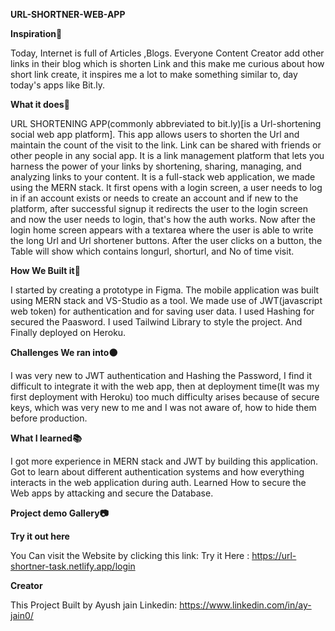 **URL-SHORTNER-WEB-APP**

 
                                                                                                                                           
**Inspiration🌠**

Today, Internet is full of Articles ,Blogs. Everyone Content Creator add other links in their blog which is shorten Link and this make me curious about how short link create, it inspires me a lot to make something similar to, day today's apps like Bit.ly.
                               
**What it does🚀**

URL SHORTENING APP(commonly abbreviated to bit.ly)[is a Url-shortening social web app platform]. This app allows users to shorten the Url and maintain the count of the visit to the link. Link can be shared with friends or other people in any social app. It is a link management platform that lets you harness the power of your links by shortening, sharing, managing, and analyzing links to your content. It is a full-stack web application, we made using the MERN stack. It first opens with a login screen, a user needs to log in if an account exists or needs to create an account and if new to the platform, after successful signup it redirects the user to the login screen and now the user needs to login, that's how the auth works. Now after the login home screen appears with a textarea where the user is able to write the long Url and Url shortener buttons. After the user clicks on a button, the Table will show which contains longurl, shorturl, and No of time visit. 
                                                                                                                                
**How We Built it🔨**
                                                                                                                       
                                                                                                                  
I started by creating a prototype in Figma. The mobile application was built using MERN stack and VS-Studio as a tool. We made use of JWT(javascript web token) for authentication and for saving user data. I used Hashing  for secured the Paasword. I used Tailwind Library to style the project. And Finally deployed on Heroku.


**Challenges We ran into🟠**

I was very new to JWT authentication and Hashing  the Password, I find it difficult to integrate it with the web app, then at deployment time(It was my first deployment with Heroku) too much difficulty arises because of secure keys, which was very new to me and I was not aware of, how to hide them before production.


**What I learned📚**


I got more experience in MERN stack and JWT by building this application. Got to learn about different authentication systems and how everything interacts in the web application during auth. Learned How to secure the Web apps by attacking and secure the Database.
                                                                                                                                                                                                                  
**Project demo Gallery📷**


 

 

**Try it out here**

You Can visit the Website by clicking this link: 
Try it Here :  https://url-shortner-task.netlify.app/login

**Creator**

This Project Built by
Ayush jain
Linkedin: https://www.linkedin.com/in/ay-jain0/ 
